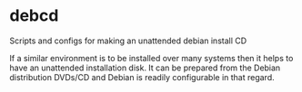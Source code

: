 # debcd
Scripts and configs for making an unattended debian install CD

If a similar environment is to be installed over many systems then it helps to have an unattended installation disk. It can be prepared from the Debian distribution DVDs/CD and Debian is readily configurable in that regard.
